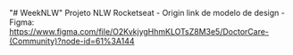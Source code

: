 "# WeekNLW" 
Projeto NLW Rocketseat - Origin
link de modelo de design - Figma: https://www.figma.com/file/O2KvkjygHhmKLOTsZ8M3e5/DoctorCare-(Community)?node-id=61%3A144

